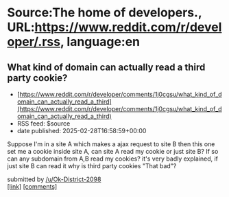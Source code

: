 # Source:The home of developers., URL:https://www.reddit.com/r/developer/.rss, language:en

## What kind of domain can actually read a third party cookie?
 - [https://www.reddit.com/r/developer/comments/1j0cgsu/what_kind_of_domain_can_actually_read_a_third](https://www.reddit.com/r/developer/comments/1j0cgsu/what_kind_of_domain_can_actually_read_a_third)
 - RSS feed: $source
 - date published: 2025-02-28T16:58:59+00:00

<!-- SC_OFF --><div class="md"><p>Suppose I&#39;m in a site A which makes a ajax request to site B then this one set me a cookie inside site A, can site A read my cookie or just site B? If so can any subdomain from A,B read my cookies? it&#39;s very badly explained, if just site B can read it why is third party cookies &quot;That bad&quot;?</p> </div><!-- SC_ON --> &#32; submitted by &#32; <a href="https://www.reddit.com/user/Ok-District-2098"> /u/Ok-District-2098 </a> <br/> <span><a href="https://www.reddit.com/r/developer/comments/1j0cgsu/what_kind_of_domain_can_actually_read_a_third/">[link]</a></span> &#32; <span><a href="https://www.reddit.com/r/developer/comments/1j0cgsu/what_kind_of_domain_can_actually_read_a_third/">[comments]</a></span>

